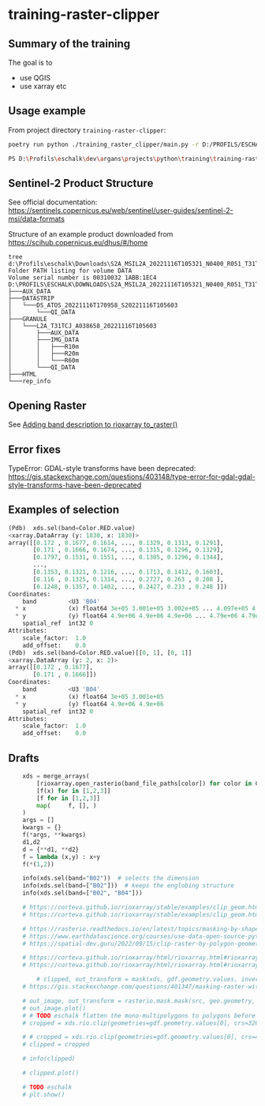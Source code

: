 # training-raster-clipper

## Summary of the training

The goal is to 
- use QGIS 
- use xarray etc



## Usage example

From project directory `training-raster-clipper`:

```bash
poetry run python ./training_raster_clipper/main.py -r D:/PROFILS/ESCHALK/DOWNLOADS/S2A_MSIL2A_20221116T105321_N0400_R051_T31TCJ_20221116T170958/S2A_MSIL2A_20221116T105321_N0400_R051_T31TCJ_20221116T170958.SAFE -p resources/polygons.geojson -o generated/classified_points.csv
```

```bash
PS D:\Profils\eschalk\dev\argans\projects\python\training\training-raster-clipper> poetry run python ./training_raster_clipper/main.py -r D:/PROFILS/ESCHALK/DOWNLOADS/S2A_MSIL2A_20221116T105321_N0400_R051_T31TCJ_20221116T170958/S2A_MSIL2A_20221116T105321_N0400_R051_T31TCJ_20221116T170958.SAFE -p resources/polygons.geojson -o generated/classified_points.csv -s generated/sklearn_raster.tiff -cv
```
## Sentinel-2 Product Structure

See official documentation: 
https://sentinels.copernicus.eu/web/sentinel/user-guides/sentinel-2-msi/data-formats

Structure of an example product downloaded from https://scihub.copernicus.eu/dhus/#/home

```
tree d:\Profils\eschalk\Downloads\S2A_MSIL2A_20221116T105321_N0400_R051_T31TCJ_20221116T170958\S2A_MSIL2A_20221116T105321_N0400_R051_T31TCJ_20221116T170958.SAFE
Folder PATH listing for volume DATA
Volume serial number is 00310032 1ABB:1EC4
D:\PROFILS\ESCHALK\DOWNLOADS\S2A_MSIL2A_20221116T105321_N0400_R051_T31TCJ_20221116T170958\S2A_MSIL2A_20221116T105321_N0400_R051_T31TCJ_20221116T170958.SAFE
├───AUX_DATA
├───DATASTRIP
│   └───DS_ATOS_20221116T170958_S20221116T105603
│       └───QI_DATA
├───GRANULE
│   └───L2A_T31TCJ_A038658_20221116T105603
│       ├───AUX_DATA
│       ├───IMG_DATA
│       │   ├───R10m
│       │   ├───R20m
│       │   └───R60m
│       └───QI_DATA
├───HTML
└───rep_info
```

## Opening Raster 

See [Adding band description to rioxarray to_raster()](https://stackoverflow.com/questions/65616979/adding-band-description-to-rioxarray-to-raster)

## Error fixes

TypeError: GDAL-style transforms have been deprecated: https://gis.stackexchange.com/questions/403148/type-error-for-gdal-gdal-style-transforms-have-been-deprecated

## Examples of selection 

```python
(Pdb)  xds.sel(band=Color.RED.value)                  
<xarray.DataArray (y: 1830, x: 1830)>
array([[0.172 , 0.1677, 0.1614, ..., 0.1329, 0.1313, 0.1291],
       [0.171 , 0.1666, 0.1674, ..., 0.1315, 0.1296, 0.1329],
       [0.1797, 0.1531, 0.1551, ..., 0.1305, 0.1296, 0.1344],
       ...,
       [0.1353, 0.1321, 0.1216, ..., 0.1713, 0.1412, 0.1603],
       [0.116 , 0.1325, 0.1314, ..., 0.2727, 0.263 , 0.208 ],
       [0.1248, 0.1357, 0.1402, ..., 0.2427, 0.233 , 0.248 ]])
Coordinates:
    band         <U3 'B04'
  * x            (x) float64 3e+05 3.001e+05 3.002e+05 ... 4.097e+05 4.098e+05
  * y            (y) float64 4.9e+06 4.9e+06 4.9e+06 ... 4.79e+06 4.79e+06
    spatial_ref  int32 0
Attributes:
    scale_factor:  1.0
    add_offset:    0.0
(Pdb)  xds.sel(band=Color.RED.value)[[0, 1], [0, 1]]   
<xarray.DataArray (y: 2, x: 2)>
array([[0.172 , 0.1677],
       [0.171 , 0.1666]])
Coordinates:
    band         <U3 'B04'
  * x            (x) float64 3e+05 3.001e+05
  * y            (y) float64 4.9e+06 4.9e+06
    spatial_ref  int32 0
Attributes:
    scale_factor:  1.0
    add_offset:    0.0
```

## Drafts


```python
    xds = merge_arrays(
        [rioxarray.open_rasterio(band_file_paths[color]) for color in Color]
        [f(x) for in [1,2,3]]
        [f for in [1,2,3]]
        map(     f, [], )
    )
    args = []
    kwargs = {}
    f(*args, **kwargs)
    d1,d2
    d = {**d1, **d2}
    f = lambda (x,y) : x+y
    f(*(1,2))
```

```python
    info(xds.sel(band="B02"))  # selects the dimension
    info(xds.sel(band=["B02"]))  # keeps the englobing structure
    info(xds.sel(band=["B02", "B04"]))

    # https://corteva.github.io/rioxarray/stable/examples/clip_geom.html#Clip-using-a-geometry
    # https://corteva.github.io/rioxarray/stable/examples/clip_geom.html#Clip-using-a-GeoDataFrame

    # https://rasterio.readthedocs.io/en/latest/topics/masking-by-shapefile.html
    # https://www.earthdatascience.org/courses/use-data-open-source-python/intro-vector-data-python/vector-data-processing/clip-vector-data-in-python-geopandas-shapely/
    # https://spatial-dev.guru/2022/09/15/clip-raster-by-polygon-geometry-in-python-using-rioxarray/

    # https://corteva.github.io/rioxarray/html/rioxarray.html#rioxarray.raster_array.RasterArray
    # https://corteva.github.io/rioxarray/html/rioxarray.html#rioxarray.raster_array.RasterArray.clip

        # clipped, out_transform = mask(xds, gdf.geometry.values, invert=False)
    # https://gis.stackexchange.com/questions/401347/masking-raster-with-a-multipolygon

    # out_image, out_transform = rasterio.mask.mask(src, geo.geometry, filled = True)
    # out_image.plot()
    # # TODO eschalk flatten the mono-multipolygons to polygons before clipping as multipolygons are not supported
    # cropped = xds.rio.clip(geometries=gdf.geometry.values[0], crs=32631)

    # # cropped = xds.rio.clip(geometries=gdf.geometry.values[0], crs=4326)
    # clipped = cropped

    # info(clipped)

    # clipped.plot()

    # TODO eschalk
    # plt.show()
```
